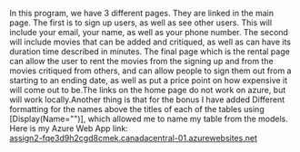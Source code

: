 In this program, we have 3 different pages. They are linked in the main page. The first is to sign up users, as well as see other users. This will include your email, your name, as well as your phone number. The second will include movies that can be added and critiqued, as well as can have its duration time described in minutes. The final page which is the rental page can allow the user to rent the movies from the signing up and from the movies critiqued from others, and can allow people to sign them out from a starting to an ending date, as well as put a price point on how expensive it will come out to be.The links on the home page do not work on azure, but will work locally.Another thing is that for the bonus I have added Different formatting for the names above the titles of each of the tables using [Display(Name="")], which allowed me to name my table from the models. Here is my Azure Web App link:  
 [assign2-fqe3d9h2cgd8cmek.canadacentral-01.azurewebsites.net ](https://assign2-fqe3d9h2cgd8cmek.canadacentral-01.azurewebsites.net/)
